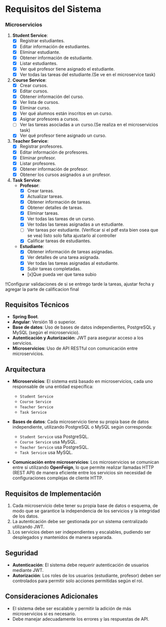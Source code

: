 # Requisitos del Sistema

### Microservicios

1. **Student Service**:
    - [x] Registrar estudiantes.
    - [x] Editar información de estudiantes.
    - [x] Eliminar estudiante.
    - [x] Obtener información de estudiante.
    - [x] Listar estudiantes.
    - [x] Ver qué profesor tiene asignado el estudiante.
    - [x] Ver todas las tareas del estudiante.(Se ve en el microservice task)

2. **Course Service**:
    - [x] Crear cursos.
    - [x] Editar cursos.
    - [x] Obtener información del curso.
    - [x] Ver lista de cursos.
    - [x] Eliminar curso.
    - [x] Ver qué alumnos están inscritos en un curso.
    - [x] Asignar profesores a cursos.
    - [ ] Ver las tareas asociadas a un curso.(Se realiza en el microservicios task)
    - [x] Ver qué profesor tiene asignado un curso.

3. **Teacher Service**:
    - [x] Registrar profesores.
    - [x] Editar información de profesores.
    - [x] Eliminar profesor.
    - [x] Listar profesores.
    - [x] Obtener información de profesor.
    - [x] Obtener los cursos asignados a un profesor.

4. **Task Service**:
    - **Profesor**:
        - [x] Crear tareas.
        - [x] Actualizar tareas.
        - [x] Obtener información de tareas.
        - [x] Obtener detalles de tareas.
        - [x] Eliminar tareas.
        - [x] Ver todas las tareas de un curso.
        - [x] Ver todas las tareas asignadas a un estudiante.
        - [ ] Ver tareas por estudiante. (Verificar si el pdf esta bien osea que se vea) listo solo falta ajustarlo al controller
        - [x] Calificar tareas de estudiantes.

    - **Estudiante**:
        - [x] Obtener información de tareas asignadas.
        - [x] Ver detalles de una tarea asignada.
        - [x] Ver todas las tareas asignadas al estudiante.
        - [x] Subir tareas completadas.
        - [x]Que pueda ver que tarea subio



!!Configurar validaciones de si se entrego tarde la tareas, ajustar fecha y agregar la parte de calificacion final 
## Requisitos Técnicos

- **Spring Boot**.
- **Angular**: Versión 18 o superior.
- **Base de datos**: Uso de bases de datos independientes, PostgreSQL y MySQL (según el microservicio).
- **Autenticación y Autorización**: JWT para asegurar acceso a los servicios.
- **Microservicios**: Uso de API RESTful con comunicación entre microservicios.

## Arquitectura

- **Microservicios**: El sistema está basado en microservicios, cada uno responsable de una entidad específica:
    - `Student Service`
    - `Course Service`
    - `Teacher Service`
    - `Task Service`

- **Bases de datos**: Cada microservicio tiene su propia base de datos independiente, utilizando PostgreSQL o MySQL según corresponda:
    - `Student Service` usa PostgreSQL.
    - `Course Service` usa MySQL.
    - `Teacher Service` usa PostgreSQL.
    - `Task Service` usa MySQL.

- **Comunicación entre microservicios**: Los microservicios se comunican entre sí utilizando **OpenFeign**, lo que permite realizar llamadas HTTP (REST API) de manera eficiente entre los servicios sin necesidad de configuraciones complejas de cliente HTTP.

## Requisitos de Implementación

1. Cada microservicio debe tener su propia base de datos o esquema, de modo que se garantice la independencia de los servicios y la integridad de los datos.
2. La autenticación debe ser gestionada por un sistema centralizado utilizando JWT.
3. Los servicios deben ser independientes y escalables, pudiendo ser desplegados y mantenidos de manera separada.

## Seguridad

- **Autenticación**: El sistema debe requerir autenticación de usuarios mediante JWT.
- **Autorización**: Los roles de los usuarios (estudiante, profesor) deben ser controlados para permitir solo acciones permitidas según el rol.

## Consideraciones Adicionales

- El sistema debe ser escalable y permitir la adición de más microservicios si es necesario.
- Debe manejar adecuadamente los errores y las respuestas de API.
